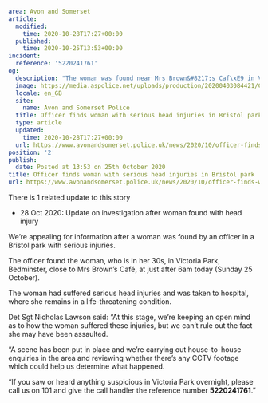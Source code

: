```yaml
area: Avon and Somerset
article:
  modified:
    time: 2020-10-28T17:27+00:00
  published:
    time: 2020-10-25T13:53+00:00
incident:
  reference: '5220241761'
og:
  description: "The woman was found near Mrs Brown&#8217;s Caf\xE9 in Victoria Park, Bedminster, at just after 6am on Sunday 25 October."
  image: https://media.aspolice.net/uploads/production/20200403084421/Can-you-help-car-night.png
  locale: en_GB
  site:
    name: Avon and Somerset Police
  title: Officer finds woman with serious head injuries in Bristol park | Avon and Somerset Police
  type: article
  updated:
    time: 2020-10-28T17:27+00:00
  url: https://www.avonandsomerset.police.uk/news/2020/10/officer-finds-woman-with-serious-head-injuries-in-bristol-park/
position: '2'
publish:
  date: Posted at 13:53 on 25th October 2020
title: Officer finds woman with serious head injuries in Bristol park | Avon and Somerset Police
url: https://www.avonandsomerset.police.uk/news/2020/10/officer-finds-woman-with-serious-head-injuries-in-bristol-park/
```

There is 1 related update to this story

 * 28 Oct 2020: Update on investigation after woman found with head injury

We’re appealing for information after a woman was found by an officer in a Bristol park with serious injuries.

The officer found the woman, who is in her 30s, in Victoria Park, Bedminster, close to Mrs Brown’s Café, at just after 6am today (Sunday 25 October).

The woman had suffered serious head injuries and was taken to hospital, where she remains in a life-threatening condition.

Det Sgt Nicholas Lawson said: “At this stage, we’re keeping an open mind as to how the woman suffered these injuries, but we can’t rule out the fact she may have been assaulted.

“A scene has been put in place and we’re carrying out house-to-house enquiries in the area and reviewing whether there’s any CCTV footage which could help us determine what happened.

“If you saw or heard anything suspicious in Victoria Park overnight, please call us on 101 and give the call handler the reference number **5220241761**.”
